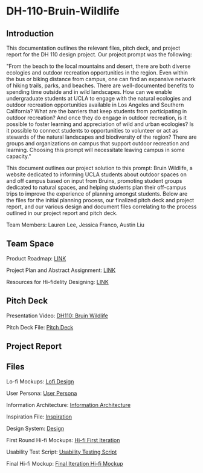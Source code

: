 # DH-110-Bruin-Wildlife
## Introduction
This documentation outlines the relevant files, pitch deck, and project report for the DH 110 design project. Our project prompt was the following:

"From the beach to the local mountains and desert, there are both diverse ecologies and outdoor recreation opportunities in the region. Even within the bus or biking distance from campus, one can find an expansive network of hiking trails, parks, and beaches. There are well-documented benefits to spending time outside and in wild landscapes. How can we enable undergraduate students at UCLA to engage with the natural ecologies and outdoor recreation opportunities available in Los Angeles and Southern California? What are the barriers that keep students from participating in outdoor recreation? And once they do engage in outdoor recreation, is it possible to foster learning and appreciation of wild and urban ecologies? Is it possible to connect students to opportunities to volunteer or act as stewards of the natural landscapes and biodiversity of the region? There are groups and organizations on campus that support outdoor recreation and learning. Choosing this prompt will necessitate leaving campus in some capacity." 

This document outlines our project solution to this prompt: Bruin Wildlife, a website dedicated to informing UCLA students about outdoor spaces on and off campus based on input from Bruins, promoting student groups dedicated to natural spaces, and helping students plan their off-campus trips to improve the experience of planning amongst students. Below are the files for the initial planning process, our finalized pitch deck and project report, and our various design and document files correlating to the process outlined in our project report and pitch deck.

Team Members: Lauren Lee, Jessica Franco, Austin Liu

## Team Space
Product Roadmap: [LINK](https://endurable-insect-2ae.notion.site/Product-Roadmap-0da12129fc074f9dbd113c6efcdd8396?pvs=4)

Project Plan and Abstract Assignment: [LINK](https://endurable-insect-2ae.notion.site/Assignment-3-Project-Abstract-and-Plan-0c7dc2cc4cad45909c7598004e1c6d3a?pvs=4)

Resources for Hi-fidelity Designing: [LINK](https://endurable-insect-2ae.notion.site/Resources-Hi-Fidelity-b0b080d0bd544d029e574a805f70b394?pvs=4)

## Pitch Deck
Presentation Video: [DH110: Bruin Wildlife](https://youtu.be/Kttz9KPMhno?si=CyGHcNqMgnwq7OP4)

Pitch Deck File: [Pitch Deck](https://docs.google.com/presentation/d/1uqpd72BKltXo6KEBhG_T7zLrlky5GVoZGtQLYk2GHGw/edit?usp=sharing)
<object data="Slide Deck.pdf" width="1000" height="1000" type='application/pdf'/>


## Project Report
## Files
Lo-fi Mockups: [Lofi Design](https://www.figma.com/file/GO0dtDa4ykOMiifLfNXZCO/Lofi-Mockups?type=design&node-id=0%3A1&mode=design&t=NP9MO6r2iVkIjvlw-1)

User Persona: [User Persona](https://www.figma.com/file/hFoVl0CG61P4f48YJX2DZr/User-Personas?type=whiteboard&node-id=0%3A1&t=HVEdbsD2RSkhwdLT-1)

Information Architecture: [Information Architecture](https://www.figma.com/file/Dj21Cz3HLAm8e55kppl7sT/Information-Architecture?type=whiteboard&node-id=0%3A1&t=Bpsn4xaEgv3vjIrG-1)

Inspiration File: [Inspiration](https://www.figma.com/file/T1ClkTE7OVSmSXmYyGenzX/Inspiration?type=whiteboard&node-id=0%3A1&t=w38OaCNTBiV8sO8N-1)

Design System: [Design](https://www.figma.com/file/I4GO3iMhwfjkkXrG7Dj138/Bruin-Wildlife%3A-Final-Design?type=design&node-id=0%3A1&mode=design&t=LyW5PqE0FPMZG5ul-1)

First Round Hi-fi Mockups: [Hi-fi First Iteration](https://www.figma.com/file/ZgclWezaVM7WiPDuRyk7aL/Hi-Fidelity-%2B-Design-System?type=design&node-id=0%3A1&mode=design&t=hlOr8GlZIwz8r02I-1)

Usability Test Script: [Usability Testing Script](https://docs.google.com/document/d/1NSJDK8gYseCAoY_tdyUnzUcC-odop27YjXxGITrIIvM/edit?usp=sharing) 

Final Hi-fi Mockup: [Final Iteration Hi-fi Mockup](https://www.figma.com/file/I4GO3iMhwfjkkXrG7Dj138/Bruin-Wildlife%3A-Final-Design?type=design&node-id=0%3A1&mode=design&t=LyW5PqE0FPMZG5ul-1)
